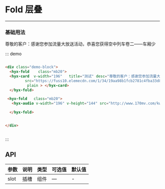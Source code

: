 
# Fold 层叠
----
### 基础用法
<div class="demo-block">
  <hyx-fold    class="mb20">
  <hyx-card  v-width="196"   title="测试" desc="尊敬的客户：感谢您参加流量大放送活动，恭喜您获得"
         src="https://fuss10.elemecdn.com/1/34/19aa98b1fcb2781c4fba33d850549jpeg.jpeg"
          plain > </hyx-card>
  </hyx-fold>

 <hyx-fold   class="mb20">
   <hyx-audio v-width="196" v-height="144" src="http://www.170mv.com/kw/other.web.rj01.sycdn.kuwo.cn/resource/n3/2/63/3890495760.mp3">

  </hyx-fold>
 <hyx-fold   class="mb20">
   <hyx-card  v-width="224"  class="mb10" title="测试" desc="尊敬的客户：感谢您参加流量大放送活动，恭喜您获得"
          src="http://www.170mv.com/kw/other.web.rj01.sycdn.kuwo.cn/resource/n3/2/63/3890495760.mp3"
          size="small" > 尊敬的客户：感谢您参加流量大放送活动，恭喜您获得空中列车卷二——车厢少 </hyx-card>
  </hyx-fold>

</div>

::: demo
```html

<div class="demo-block">
  <hyx-fold    class="mb20">
  <hyx-card  v-width="196"   title="测试" desc="尊敬的客户：感谢您参加流量大放送活动，恭喜您获得"
         src="https://fuss10.elemecdn.com/1/34/19aa98b1fcb2781c4fba33d850549jpeg.jpeg"
          plain > </hyx-card>
  </hyx-fold>

 <hyx-fold   class="mb20">
   <hyx-audio v-width="196" v-height="144" src="http://www.170mv.com/kw/other.web.rj01.sycdn.kuwo.cn/resource/n3/2/63/3890495760.mp3">

  </hyx-fold>


</div>



```
:::





## API

| 参数      | 说明          | 类型      | 可选值                           | 默认值  |
|---------- |-------------- |---------- |--------------------------------  |-------- |
| slot	 | 插槽	 | 组件	 | — | - |

